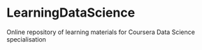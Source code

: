 # LearningDataScience
Online repository of learning materials for Coursera Data Science specialisation
